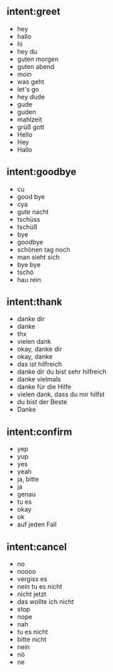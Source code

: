 ## intent:greet
- hey
- hallo
- hi
- hey du
- guten morgen
- guten abend
- moin
- was geht
- let's go
- hey dude
- gude
- guden
- mahlzeit
- grüß gott
- Hello
- Hey
- Hallo

## intent:goodbye
- cu
- good bye
- cya
- gute nacht
- tschüss
- tschüß
- bye
- goodbye
- schönen tag noch
- man sieht sich
- bye bye
- tschö
- hau rein

## intent:thank
- danke dir
- danke
- thx
- vielen dank
- okay, danke dir
- okay, danke
- das ist hilfreich
- danke dir du bist sehr hilfreich
- danke vielmals
- danke für die Hilfe
- vielen dank, dass du mir hilfst
- du bist der Beste
- Danke

## intent:confirm
- yep
- yup
- yes
- yeah
- ja, bitte
- ja
- genau
- tu es
- okay
- ok
- auf jeden Fall

## intent:cancel
- no
- noooo
- vergiss es
- nein tu es nicht
- nicht jetzt
- das wollte ich nicht
- stop
- nope
- nah
- tu es nicht
- bitte nicht
- nein
- nö
- ne